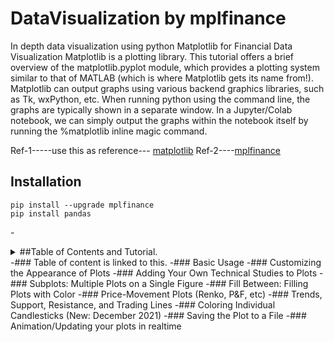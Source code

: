 # DataVisualization by mplfinance
In depth data visualization using python
Matplotlib for Financial Data Visualization
Matplotlib is a plotting library.
This tutorial offers a brief overview of the matplotlib.pyplot module, which provides a plotting system similar to that of MATLAB (which is where Matplotlib gets its name from!).
Matplotlib can output graphs using various backend graphics libraries, such as Tk, wxPython, etc. When running python using the command line, the graphs are typically shown in a separate window. In a Jupyter/Colab notebook, we can simply output the graphs within the notebook itself by running the %matplotlib inline magic command.

Ref-1-----use this as reference--- [matplotlib](https://matplotlib.org/stable/users/explain/quick_start.html)
Ref-2----[mplfinance](https://llego.dev/posts/matplotlib-financial-data-visualization/#matplotlib-architecture)

## Installation



```
pip install --upgrade mplfinance
pip install pandas
```

-<details>
<summary>##Table of Contents and Tutorial.</summary> 
- This is the detailed discription of Table of Contents & Tutorial.

  </details>
-### Table of content is linked to this.
-### Basic Usage
-### Customizing the Appearance of Plots
-### Adding Your Own Technical Studies to Plots
-### Subplots: Multiple Plots on a Single Figure
-### Fill Between: Filling Plots with Color
-### Price-Movement Plots (Renko, P&F, etc)
-### Trends, Support, Resistance, and Trading Lines
-### Coloring Individual Candlesticks (New: December 2021)
-### Saving the Plot to a File
-### Animation/Updating your plots in realtime

